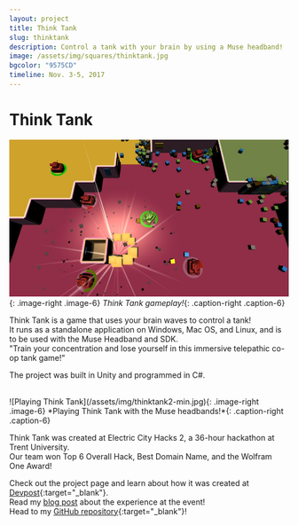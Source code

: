 ```yaml
---
layout: project
title: Think Tank
slug: thinktank
description: Control a tank with your brain by using a Muse headband!
image: /assets/img/squares/thinktank.jpg
bgcolor: "9575CD"
timeline: Nov. 3-5, 2017
---
```


# Think Tank

![Think Tank](/assets/img/thinktank1-min.jpg){: .image-right .image-6}
*Think Tank gameplay!*{: .caption-right .caption-6}

Think Tank is a game that uses your brain waves to control a tank!  
It runs as a standalone application on Windows, Mac OS, and Linux, and is to be used with the Muse Headband and SDK.  
"Train your concentration and lose yourself in this immersive telepathic co-op tank game!"  

The project was built in Unity and programmed in C#.

<br>
![Playing Think Tank](/assets/img/thinktank2-min.jpg){: .image-right .image-6}
*Playing Think Tank with the Muse headbands!*{: .caption-right .caption-6}

Think Tank was created at Electric City Hacks 2, a 36-hour hackathon at Trent University.  
Our team won Top 6 Overall Hack, Best Domain Name, and the Wolfram One Award! <br>


Check out the project page and learn about how it was created at [Devpost](https://devpost.com/software/think-tank-evr5t3){:target="_blank"}.  
Read my [blog post](/2017/11/think-tank/) about the experience at the event!  
Head to my [GitHub repository](https://github.com/WilliamLQin/Think-Tank){:target="_blank"}!